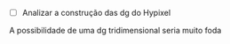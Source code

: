 - [ ] Analizar a construção das dg do Hypixel

A possibilidade de uma dg tridimensional seria muito foda